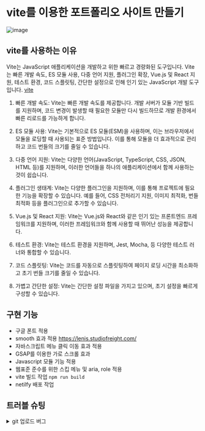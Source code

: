 # vite를 이용한 포트폴리오 사이트 만들기
![image](https://github.com/uUZINN/vite-project2023/assets/89904583/6afa7471-d8b0-4122-8533-dc4a7a433bde)


## vite를 사용하는 이유
Vite는 JavaScript 애플리케이션을 개발하고 위한 빠르고 경량화된 도구입니다.
Vite는 빠른 개발 속도, ES 모듈 사용, 다중 언어 지원, 플러그인 확장, Vue.js 및 React 지원, 테스트 환경, 코드 스플릿팅, 간단한 설정으로 인해 인기 있는 JavaScript 개발 도구입니다.
[vite](https://ko.vitejs.dev/guide/)

1. 빠른 개발 속도: Vite는 빠른 개발 속도를 제공합니다. 개발 서버가 모듈 기반 빌드를 지원하며, 코드 변경이 발생할 때 필요한 모듈만 다시 빌드하므로 개발 환경에서 빠른 리로드를 가능하게 합니다.

2. ES 모듈 사용: Vite는 기본적으로 ES 모듈(ESM)을 사용하며, 이는 브라우저에서 모듈을 로딩할 때 사용되는 표준 방법입니다. 이를 통해 모듈을 더 효과적으로 관리하고 코드 번들의 크기를 줄일 수 있습니다.

3. 다중 언어 지원: Vite는 다양한 언어(JavaScript, TypeScript, CSS, JSON, HTML 등)를 지원하며, 이러한 언어들을 하나의 애플리케이션에서 함께 사용하는 것이 쉽습니다.

4. 플러그인 생태계: Vite는 다양한 플러그인을 지원하며, 이를 통해 프로젝트에 필요한 기능을 확장할 수 있습니다. 예를 들어, CSS 전처리기 지원, 이미지 최적화, 번들 최적화 등을 플러그인으로 추가할 수 있습니다.

5. Vue.js 및 React 지원: Vite는 Vue.js와 React와 같은 인기 있는 프론트엔드 프레임워크를 지원하며, 이러한 프레임워크와 함께 사용할 때 뛰어난 성능을 제공합니다.

6. 테스트 환경: Vite는 테스트 환경을 지원하며, Jest, Mocha, 등 다양한 테스트 러너와 통합할 수 있습니다.

7. 코드 스플릿팅: Vite는 코드를 자동으로 스플릿팅하여 페이지 로딩 시간을 최소화하고 초기 번들 크기를 줄일 수 있습니다.

8. 가볍고 간단한 설정: Vite는 간단한 설정 파일을 가지고 있으며, 초기 설정을 빠르게 구성할 수 있습니다.

## 구현 기능
- 구글 폰트 적용
- smooth 효과 적용 https://lenis.studiofreight.com/
- 자바스크립트 메뉴 클릭 이동 효과 적용
- GSAP를 이용한 가로 스크롤 효과
- Javascript 모듈 기능 적용
- 웹표준 준수를 위한 스킵 메뉴 및 aria, role 적용
- vite 빌드 작업 `npm run build`
- netilfy 배포 작업

## 트러블 슈팅
<details>
<summary>git 업로드 버그</summary>
권한으로 인한 업로드 버그 현상이 생김 > 해결<br/>
- git 업로드 설정 :<br/>
1. The requested URL returned error: 403 Pushing to ... 에러 내용<br/>
2. git remote -v<br/>
3. git remote set-url origin https://[Your-Name]@github.com/[Your-Name][repo-name].git<br/>
    예제. git remote set-url origin https://L-jy16@github.com/L-jy16/vite-project.git<br/>
4. git remote -v https://[Your-Name]@github.com/[Your-Name][repo-name].git 나의 리스트가 뜨는지 확인<br/>
5. git push -u origin master<br/>
6. 패스워드 입력하라는창이 나오면 패스워드 입력<br/>
7. VS code 재시작하고 다시 push하기<br/>
</details>
